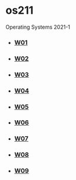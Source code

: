 # os211
Operating Systems 2021-1

* ### [W01](W01/)
* ### [W02](W02/)
* ### [W03](W03/)
* ### [W04](W04/)
* ### [W05](W05/)
* ### [W06](W06/)
* ### [W07](W07/)
* ### [W08](W08/)
* ### [W09](W09/)